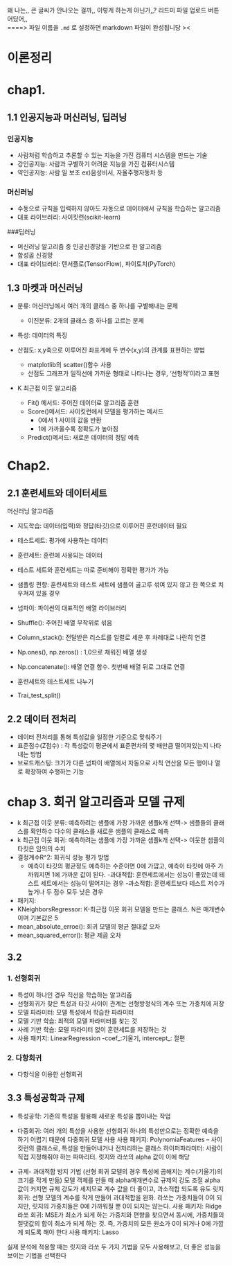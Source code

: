 왜 나는,, 큰 글씨가 안나오는 걸까,, 이렇게 하는게 아닌가,,? 리드미 파일 업로드 버튼 어딨어,,
<br>
====> 파일 이름을 `.md` 로 설정하면 markdown 파일이 완성됩니당 ><

# 이론정리
# chap1.

## 1.1 인공지능과 머신러닝, 딥러닝


### 인공지능
-	사람처럼 학습하고 추론할 수 있는 지능을 가진 컴퓨터 시스템을 만드는 기술
-	강인공지능: 사람과 구별하기 어려운 지능을 가진 컴퓨터시스템
-	약인공지능: 사람 일 보조 ex)음성비서, 자율주행자동차 등


### 머신러닝
-	수동으로 규칙을 입력하지 않아도 자동으로 데이터에서 규칙을 학습하는 알고리즘
-	대표 라이브러리: 사이킷런(scikit-learn)


###딥러닝
-	머신러닝 알고리즘 중 인공신경망을 기반으로 한 알고리즘
-	합성곱 신경망
-	대표 라이브러리: 텐서플로(TensorFlow), 파이토치(PyTorch)


## 1.3 마켓과 머신러닝
- 분류: 머신러닝에서 여러 개의 클래스 중 하나를 구별해내는 문제
  -	이진분류: 2개의 클래스 중 하나를 고르는 문제
- 특성: 데이터의 특징
- 산점도: x,y축으로 이루어진 좌표계에 두 변수(x,y)의 관계를 표현하는 방법
  -	matplotlib의 scatter()함수 사용
  -	산점도 그래프가 일직선에 가까운 형태로 나타나는 경우, ‘선형적’이라고 표현


- K 최근접 이웃 알고리즘
  -	Fit() 메서드: 주어진 데이터로 알고리즘 훈련
  -	Score()메서드: 사이킷런에서 모델을 평가하는 메서드
    -	0에서 1 사이의 값을 반환
    -	1에 가까울수록 정확도가 높아짐
  -	 Predict()메서드: 새로운 데이터의 정답 예측


# Chap2.


## 2.1 훈련세트와 데이터세트
머신러닝 알고리즘
-	지도학습: 데이터(입력)와 정답(타깃)으로 이루어진 훈련데이터 필요
-	테스트세트: 평가에 사용하는 데이터
-	훈련세트: 훈련에 사용되는 데이터
-	테스트 세트와 훈련세트는 따로 준비해야 정확한 평가가 가능
-	샘플링 편향: 훈련세트와 테스트 세트에 샘플이 골고루 섞여 있지 않고 한 쪽으로 치우쳐져 있을 경우


-	넘파이: 파이썬의 대표적인 배열 라이브러리
  -	Shuffle(): 주어진 배열 무작위로 섞음
  -	Column_stack(): 전달받은 리스트를 일렬로 세운 후 차례대로 나란히 연결
  -	Np.ones(), np.zeros() : 1,0으로 채워진 배열 생성
  -	Np.concatenate(): 배열 연결 함수. 첫번째 배열 뒤로 그대로 연결 
-	훈련세트와 테스트세트 나누기
  -	Trai_test_split()


## 2.2 데이터 전처리 
-	데이터 전처리를 통해 특성값을 일정한 기준으로 맞춰주기
-	표준점수(Z점수) : 각 특성값이 평균에서 표준편차의 몇 배만큼 떨어져있는지 나타내는 방법
-	브로드캐스팅: 크기가 다른 넘파이 배열에서 자동으로 사칙 연산을 모든 행이나 열로 확장하여 수행하는 기능


# chap 3. 회귀 알고리즘과 모델 규제



- k 최근접 이웃 분류: 예측하려는 샘플에 가장 가까운 샘플k개 선택-> 샘플들의 클래스를 확인하수 다수의 클래스를 새로운 샘플의 클래스로 예측
- k 최근접 이웃 회귀: 예측하려는 샘플에 가장 가까운 샘플k개 선택-> 이웃한 샘플의 타킷은 임의의 수치
- 결정계수R^2:  회귀식 성능 평가 방법
   - 예측이 타깃의 평균정도 예측하는 수준이면 0에 가깝고, 예측이 타킷에 아주 가까워지면 1에 가까운 값이 된다. 
-과대적합: 훈련세트에서는 성능이 좋았는데 테스트 세트에서는 성능이 떨어지는 경우
-과소적합: 훈련세트보다 테스트 저수가 높거나 두 점수 모두 낮은 경우
- 패키지: 
- KNeighborsRegressor: K-최근접 이웃 회귀 모델을 만드는 클래스. N은 매개변수이며 기본값은 5
- mean_absolute_erroe(): 회귀 모델의 평균 절대값 오차
- mean_squared_error(): 평균 제곱 오차


## 3.2 
### 1. 선형회귀
- 특성이 하나인 경우 직선을 학습하는 알고리즘
- 선형회귀가 찾은 특성과 타깃 사이이 관계는 선형방정식의 계수 또는 가중치에 저장
- 모델 파라미터: 모델 특성에서 학습한 파라미터
- 모델 기반 학습: 최적의 모델 파라미터를 찾는 것
- 사례 기반 학습: 모델 파라미터 없이 훈련세트를 저장하는 것
- 사용 패키지: LinearRegression
-coef_:기울기, intercept_: 절편


### 2. 다항회귀
- 다항식을 이용한 선형회귀

## 3.3 특성공학과 규제
- 특성공학: 기존의 특성을 활용해 새로운 특성을 뽑아내는 작업
- 다중회귀: 여러 개의 특성을 사용한 선형회귀
   하나의 특성만으로는 정확한 예측을 하기 어렵기 때문에 다중회귀 모델 사용
   사용 패키지: PolynomiaFeatures – 사이킷런의 클래스로, 특성을 만들어내거나 전처리하는 클래스
   하이퍼파라미터: 사람이 직접 지정해줘야 하는 파마리터. 릿지와 라쏘의 alpha 값이 이에 해당


- 규제- 과대적합 방지 기법 (선형 회귀 모델의 경우 특성에 곱해지는 계수(기울기)의 크기를 작게 만듦)
   모델 객체를 만들 때 alpha매개변수로 규제의 강도 조절
   alpha값이 커지면 규제 강도가 세지므로 계수 값을 더 줄이고, 과소적합 되도록 유도
   릿지 회귀: 선형 모델의 계수를 작게 만들어 과대적합을 완화. 라쏘는 가중치들이 0이 되지만, 릿지의 가중치들은 0에 가까워질 뿐 0이 되지는 않는다.
   사용 패키지: Ridge
   라쏘 회귀: MSE가 최소가 되게 하는 가중치와 편향을 찾으면서 동시에, 가중치들의 절댓값의 합이 최소가 되게 하는 것. 즉, 가중치의 모든 원소가 0이 되거나 0에 가깝게 되도록 해야 한다
   사용 패키지: Lasso
   
실제 분석에 적용할 때는 릿지와 라쏘 두 가지 기법을 모두 사용해보고, 더 좋은 성능을 보이는 기법을 선택한다

